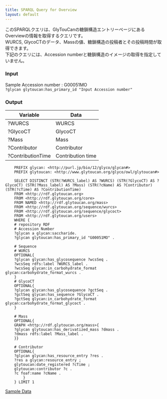 ```yaml
---
title: SPARQL Query for Overview
layout: default
---
```

このSPARQLクエリは、GlyTouCanの糖鎖構造エントリーページにあるOverviewの情報を取得するクエリです。  
WURCS, GlycoCTのデータ、Massの値、糖鎖構造の投稿者とその投稿時間が取得できます。  
下記のクエリには、Accession numberと糖鎖構造のイメージの取得を指定していません。

### Input
Sample Accession number : G00051MO  
`?glycan glytoucan:has_primary_id "Input Accession number"`


### Output
| Variable | Data|
|---------|------|
| ?WURCS | WURCS |
| ?GlycoCT | GlycoCT |
| ?Mass | Mass |
| ?Contributor | Contributor |
| ?ContributionTime | Contribution time |

```
    PREFIX glycan: <http://purl.jp/bio/12/glyco/glycan#>
    PREFIX glytoucan: <http://www.glytoucan.org/glyco/owl/glytoucan#>

    SELECT DISTINCT (STR(?WURCS_label) AS ?WURCS) (STR(?GlycoCT) AS ?GlycoCT) (STR(?Mass_label) AS ?Mass) (STR(?cName) AS ?Contributor) (STR(?cTime) AS ?ContributionTime)
    FROM <http://rdf.glytoucan.org>
    FROM <http://rdf.glytoucan.org/core>
    FROM NAMED <http://rdf.glytoucan.org/mass>
    FROM <http://rdf.glytoucan.org/sequence/wurcs>
    FROM <http://rdf.glytoucan.org/sequence/glycoct>
    FROM <http://rdf.glytoucan.org/users>
    WHERE {
    # repository RDF
    # Accession Number
    ?glycan a glycan:saccharide.
    ?glycan glytoucan:has_primary_id "G00051MO" .

    # Sequence
    # WURCS
    OPTIONAL{
    ?glycan glycan:has_glycosequence ?wcsSeq .
    ?wcsSeq rdfs:label ?WURCS_label .
    ?wcsSeq glycan:in_carbohydrate_format glycan:carbohydrate_format_wurcs .
    }
    # GlycoCT
    OPTIONAL{
    ?glycan glycan:has_glycosequence ?gctSeq .
    ?gctSeq glycan:has_sequence ?GlycoCT .
    ?gctSeq glycan:in_carbohydrate_format glycan:carbohydrate_format_glycoct .
    }

    # Mass
    OPTIONAL{
    GRAPH <http://rdf.glytoucan.org/mass>{
    ?glycan glytoucan:has_derivatized_mass ?dmass .
    ?dmass rdfs:label ?Mass_label .
    }}

    # Contributor
    OPTIONAL{
    ?glycan glycan:has_resource_entry ?res .
    ?res a glycan:resource_entry ;
    glytoucan:date_registered ?cTime ;
    glytoucan:contributor ?c .
    ?c foaf:name ?cName .
        }
    } LIMIT 1

```

[Sample Data](http://beta.ts.glytoucan.org/sparql?default-graph-uri=&query=+PREFIX+glycan%3A+%3Chttp%3A%2F%2Fpurl.jp%2Fbio%2F12%2Fglyco%2Fglycan%23%3E%0D%0A++++PREFIX+glytoucan%3A+%3Chttp%3A%2F%2Fwww.glytoucan.org%2Fglyco%2Fowl%2Fglytoucan%23%3E%0D%0A%0D%0A++++SELECT+DISTINCT+%28STR%28%3FWURCS_label%29+AS+%3FWURCS%29+%28STR%28%3FGlycoCT%29+AS+%3FGlycoCT%29+%28STR%28%3FMass_label%29+AS+%3FMass%29+%28STR%28%3FcName%29+AS+%3FContributor%29+%28STR%28%3FcTime%29+AS+%3FContributionTime%29%0D%0A++++FROM+%3Chttp%3A%2F%2Frdf.glytoucan.org%3E%0D%0A++++FROM+%3Chttp%3A%2F%2Frdf.glytoucan.org%2Fcore%3E%0D%0A++++FROM+NAMED+%3Chttp%3A%2F%2Frdf.glytoucan.org%2Fmass%3E%0D%0A++++FROM+%3Chttp%3A%2F%2Frdf.glytoucan.org%2Fsequence%2Fwurcs%3E%0D%0A++++FROM+%3Chttp%3A%2F%2Frdf.glytoucan.org%2Fsequence%2Fglycoct%3E%0D%0A++++FROM+%3Chttp%3A%2F%2Frdf.glytoucan.org%2Fusers%3E%0D%0A++++WHERE+%7B%0D%0A++++%23+repository+RDF%0D%0A++++%23+Accession+Number%0D%0A++++%3Fglycan+a+glycan%3Asaccharide.%0D%0A++++%3Fglycan+glytoucan%3Ahas_primary_id+%22G00051MO%22+.%0D%0A%0D%0A++++%23+Sequence%0D%0A++++%23+WURCS%0D%0A++++OPTIONAL%7B%0D%0A++++%3Fglycan+glycan%3Ahas_glycosequence+%3FwcsSeq+.%0D%0A++++%3FwcsSeq+rdfs%3Alabel+%3FWURCS_label+.%0D%0A++++%3FwcsSeq+glycan%3Ain_carbohydrate_format+glycan%3Acarbohydrate_format_wurcs+.%0D%0A++++%7D%0D%0A++++%23+GlycoCT%0D%0A++++OPTIONAL%7B%0D%0A++++%3Fglycan+glycan%3Ahas_glycosequence+%3FgctSeq+.%0D%0A++++%3FgctSeq+glycan%3Ahas_sequence+%3FGlycoCT+.%0D%0A++++%3FgctSeq+glycan%3Ain_carbohydrate_format+glycan%3Acarbohydrate_format_glycoct+.%0D%0A++++%7D%0D%0A%0D%0A++++%23+Mass%0D%0A++++OPTIONAL%7B%0D%0A++++GRAPH+%3Chttp%3A%2F%2Frdf.glytoucan.org%2Fmass%3E%7B%0D%0A++++%3Fglycan+glytoucan%3Ahas_derivatized_mass+%3Fdmass+.%0D%0A++++%3Fdmass+rdfs%3Alabel+%3FMass_label+.%0D%0A++++%7D%7D%0D%0A%0D%0A++++%23+Contributor%0D%0A++++OPTIONAL%7B%0D%0A++++%3Fglycan+glycan%3Ahas_resource_entry+%3Fres+.%0D%0A++++%3Fres+a+glycan%3Aresource_entry+%3B%0D%0A++++glytoucan%3Adate_registered+%3FcTime+%3B%0D%0A++++glytoucan%3Acontributor+%3Fc+.%0D%0A++++%3Fc+foaf%3Aname+%3FcName+.%0D%0A++++++++%7D%0D%0A++++%7D+LIMIT+1&format=text%2Fhtml&timeout=0&debug=on)
